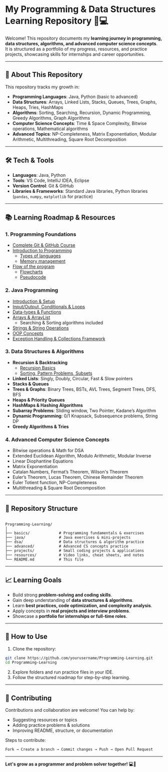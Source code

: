 # My Programming & Data Structures Learning Repository 🧠💻

Welcome! This repository documents my **learning journey in programming, data structures, algorithms, and advanced computer science concepts**.  
It is structured as a portfolio of my progress, resources, and practice projects, showcasing skills for internships and career opportunities.

---

## 🚀 About This Repository
This repository tracks my growth in:

- **Programming Languages**: Java, Python (basic to advanced)
- **Data Structures**: Arrays, Linked Lists, Stacks, Queues, Trees, Graphs, Heaps, Tries, HashMaps
- **Algorithms**: Sorting, Searching, Recursion, Dynamic Programming, Greedy Algorithms, Graph Algorithms
- **Computer Science Concepts**: Time & Space Complexity, Bitwise operations, Mathematical algorithms
- **Advanced Topics**: NP-Completeness, Matrix Exponentiation, Modular Arithmetic, Multithreading, Square Root Decomposition

---

## 🛠️ Tech & Tools
- **Languages**: Java, Python  
- **Tools**: VS Code, IntelliJ IDEA, Eclipse  
- **Version Control**: Git & GitHub  
- **Libraries & Frameworks**: Standard Java libraries, Python libraries (`pandas`, `numpy`, `matplotlib` for practice)

---

## 📚 Learning Roadmap & Resources

### 1. Programming Foundations
- [Complete Git & GitHub Course](https://youtu.be/apGV9Kg7ics)
- [Introduction to Programming](https://youtu.be/wn49bJOYAZM)
  - [Types of languages](https://youtu.be/wn49bJOYAZM?t=171)
  - [Memory management](https://youtu.be/wn49bJOYAZM?t=1488)
- [Flow of the program](https://youtu.be/lhELGQAV4gg)
  - [Flowcharts](https://youtu.be/lhELGQAV4gg)
  - [Pseudocode](https://youtu.be/lhELGQAV4gg?t=715)

### 2. Java Programming
- [Introduction & Setup](https://youtu.be/4EP8YzcN0hQ)
- [Input/Output, Conditionals & Loops](https://youtu.be/TAtrPoaJ7gc)
- [Data-types & Functions](https://youtu.be/vvanI8NRlSI)
- [Arrays & ArrayList](https://youtu.be/n60Dn0UsbEk)
  - Searching & Sorting algorithms included
- [Strings & String Operations](https://www.youtube.com/watch?v=zL1DPZ0Ovlo)
- [OOP Concepts](https://www.youtube.com/playlist?list=PL9gnSGHSqcno1G3XjUbwzXHL8_EttOuKk)
- [Exception Handling & Collections Framework](https://youtu.be/OY2lPr8h93U)

### 3. Data Structures & Algorithms
- **Recursion & Backtracking**
  - [Recursion Basics](https://youtu.be/M2uO2nMT0Bk)
  - [Sorting, Pattern Problems, Subsets](https://youtu.be/iKGAgWdgoRk)
- **Linked Lists**: Singly, Doubly, Circular, Fast & Slow pointers
- **Stacks & Queues**
- **Trees & Graphs**: Binary Trees, BSTs, AVL Trees, Segment Trees, DFS, BFS
- **Heaps & Priority Queues**
- **HashMaps & Hashing Algorithms**
- **Subarray Problems**: Sliding window, Two Pointer, Kadane’s Algorithm
- **Dynamic Programming**: 0/1 Knapsack, Subsequence problems, String DP
- **Greedy Algorithms & Tries**

### 4. Advanced Computer Science Concepts
- Bitwise operations & Math for DSA
- Extended Euclidean Algorithm, Modulo Arithmetic, Modular Inverse
- Linear Diophantine Equations
- Matrix Exponentiation
- Catalan Numbers, Fermat’s Theorem, Wilson's Theorem
- Euler’s Theorem, Lucas Theorem, Chinese Remainder Theorem
- Euler Totient function, NP-Completeness
- Multithreading & Square Root Decomposition

---

## 📂 Repository Structure
```

Programming-Learning/
│
├── basics/             # Programming fundamentals & exercises
├── java/               # Java exercises & mini-projects
├── dsa/                # Data structures & algorithm practice
├── advanced/           # Advanced CS concepts practice
├── projects/           # Small coding projects & applications
├── resources/          # Video links, cheat sheets, and notes
└── README.md           # This file

````

---

## 📈 Learning Goals
- Build strong **problem-solving and coding skills**.
- Gain deep understanding of **data structures & algorithms**.
- Learn **best practices, code optimization, and complexity analysis**.
- Apply concepts in **real projects and interview problems**.
- Showcase a **portfolio for internships or full-time roles**.

---

## 🔧 How to Use
1. Clone the repository:
```bash
git clone https://github.com/yourusername/Programming-Learning.git
cd Programming-Learning
````

2. Explore folders and run practice files in your IDE.
3. Follow the structured roadmap for step-by-step learning.

---

## 🤝 Contributing

Contributions and collaboration are welcome!
You can help by:

* Suggesting resources or topics
* Adding practice problems & solutions
* Improving README, structure, or documentation

Steps to contribute:

```bash
Fork → Create a branch → Commit changes → Push → Open Pull Request
```

---

**Let's grow as a programmer and problem solver together! 💻🚀**

